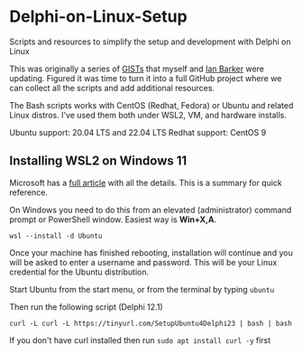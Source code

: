 # Delphi-on-Linux-Setup
 Scripts and resources to simplify the setup and development with Delphi on Linux

 This was originally a series of [GISTs](https://gist.github.com/jimmckeeth/1cb657694d1ea18335782213097c8a33) that myself and [Ian Barker](https://gist.github.com/checkdigits/f910e3c4b308a25b31b9a5c1f23c5461) were updating. Figured it was time to turn it into a full GitHub project where we can collect all the scripts and add additional resources.

The Bash scripts works with CentOS (Redhat, Fedora) or Ubuntu and related Linux distros. I've used them both under WSL2, VM, and hardware installs.

Ubuntu support:  20.04 LTS and 22.04 LTS
Redhat support: CentOS 9

## Installing WSL2 on Windows 11

Microsoft has a [full article](https://docs.microsoft.com/en-us/windows/wsl/install) with all the details. This is a summary for quick reference. 

On Windows you need to do this from an elevated (administrator) command prompt or PowerShell window. Easiest way is **Win+X,A**.
```
wsl --install -d Ubuntu
```

Once your machine has finished rebooting, installation will continue and you will be asked to enter a username and password. This will be your Linux credential for the Ubuntu distribution.

Start Ubuntu from the start menu, or from the terminal by typing `ubuntu`

Then run the following script (Delphi 12.1)

```curl -L curl -L https://tinyurl.com/SetupUbuntu4Delphi23 | bash | bash```

If you don't have curl installed then run `sudo apt install curl -y` first
